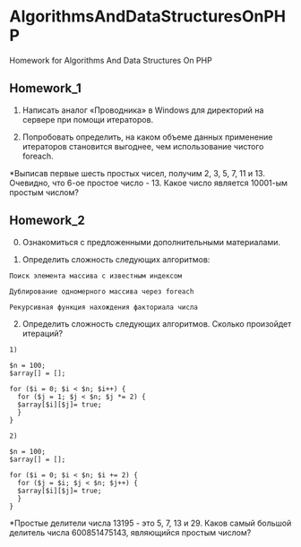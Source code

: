 # AlgorithmsAndDataStructuresOnPHP
Homework for Algorithms And Data Structures On PHP

## Homework_1

1. Написать аналог «Проводника» в Windows для директорий на сервере при помощи итераторов.

2. Попробовать определить, на каком объеме данных применение итераторов становится выгоднее, чем использование чистого foreach.

*Выписав первые шесть простых чисел, получим 2, 3, 5, 7, 11 и 13. Очевидно, что 6-ое простое число - 13. Какое число является 10001-ым простым числом?

## Homework_2

0. Ознакомиться с предложенными дополнительными материалами.

1. Определить сложность следующих алгоритмов:
```
Поиск элемента массива с известным индексом

Дублирование одномерного массива через foreach

Рекурсивная функция нахождения факториала числа
```

2. Определить сложность следующих алгоритмов. Сколько произойдет итераций?
```
1)

$n = 100;
$array[] = [];

for ($i = 0; $i < $n; $i++) {
  for ($j = 1; $j < $n; $j *= 2) {
  $array[$i][$j]= true;
  }
}

2)

$n = 100;
$array[] = [];

for ($i = 0; $i < $n; $i += 2) {
  for ($j = $i; $j < $n; $j++) {
  $array[$i][$j]= true;
  }
}
```

*Простые делители числа 13195 - это 5, 7, 13 и 29. Каков самый большой делитель числа 600851475143, являющийся простым числом?

